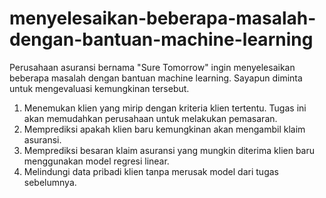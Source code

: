 # menyelesaikan-beberapa-masalah-dengan-bantuan-machine-learning
Perusahaan asuransi bernama "Sure Tomorrow" ingin menyelesaikan beberapa masalah dengan bantuan machine learning. Sayapun diminta untuk mengevaluasi kemungkinan tersebut.

1. Menemukan klien yang mirip dengan kriteria klien tertentu. Tugas ini akan memudahkan perusahaan untuk melakukan pemasaran.
2. Memprediksi apakah klien baru kemungkinan akan mengambil klaim asuransi.
3. Memprediksi besaran klaim asuransi yang mungkin diterima klien baru menggunakan model regresi linear.
4. Melindungi data pribadi klien tanpa merusak model dari tugas sebelumnya.
